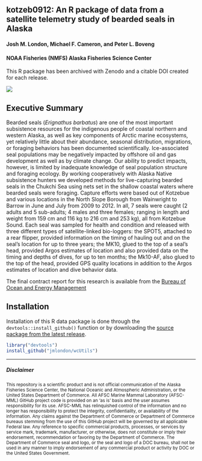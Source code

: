 kotzeb0912: An R package of data from a satellite telemetry study of bearded seals in Alaska
--------------------------------------------------------------------------------------------

#### Josh M. London, Michael F. Cameron, and Peter L. Boveng

#### NOAA Fisheries (NMFS) Alaska Fisheries Science Center

This R package has been archived with Zenodo and a citable DOI created for each release.

<a href="https://zenodo.org/badge/latestdoi/22898/jmlondon/kotzeb0912"><img src="https://zenodo.org/badge/22898/jmlondon/kotzeb0912.svg"></a>

Executive Summary
-----------------

Bearded seals (*Erignathus barbatus*) are one of the most important subsistence resources for the indigenous people of coastal northern and western Alaska, as well as key components of Arctic marine ecosystems, yet relatively little about their abundance, seasonal distribution, migrations, or foraging behaviors has been documented scientifically. Ice-associated seal populations may be negatively impacted by offshore oil and gas development as well as by climate change. Our ability to predict impacts, however, is limited by inadequate knowledge of seal population structure and foraging ecology. By working cooperatively with Alaska Native subsistence hunters we developed methods for live-capturing bearded seals in the Chukchi Sea using nets set in the shallow coastal waters where bearded seals were foraging. Capture efforts were based out of Kotzebue and various locations in the North Slope Borough from Wainwright to Barrow in June and July from 2009 to 2012. In all, 7 seals were caught (2 adults and 5 sub-adults; 4 males and three females; ranging in length and weight from 159 cm and 116 kg to 216 cm and 253 kg), all from Kotzebue Sound. Each seal was sampled for health and condition and released with three different types of satellite-linked bio-loggers: the SPOT5, attached to a rear flipper, provided information on the timing of hauling out and on the seal’s location for up to three years; the MK10, glued to the top of a seal’s head, provided Argos estimates of location and also provided data on the timing and depths of dives, for up to ten months; the Mk10-AF, also glued to the top of the head, provided GPS quality locations in addition to the Argos estimates of location and dive behavior data.

The final contract report for this research is available from the [Bureau of Ocean and Energy Management](http://www.boem.gov/BOEM-Newsroom/Library/Publications/2013/BOEM_2013_001150_pdf.aspx)

Installation
------------

Installation of this R data package is done through the `devtools::install_github()` function or by downloading the [source package from the latest release](https://github.com/jmlondon/kotzeb0912/releases).

``` r
library("devtools")
install_github("jmlondon/wcUtils")
```

------------------------------------------------------------------------

##### Disclaimer

<sub>This repository is a scientific product and is not official communication of the Alaska Fisheries Science Center, the National Oceanic and Atmospheric Administration, or the United States Department of Commerce. All AFSC Marine Mammal Laboratory (AFSC-MML) GitHub project code is provided on an ‘as is’ basis and the user assumes responsibility for its use. AFSC-MML has relinquished control of the information and no longer has responsibility to protect the integrity, confidentiality, or availability of the information. Any claims against the Department of Commerce or Department of Commerce bureaus stemming from the use of this GitHub project will be governed by all applicable Federal law. Any reference to specific commercial products, processes, or services by service mark, trademark, manufacturer, or otherwise, does not constitute or imply their endorsement, recommendation or favoring by the Department of Commerce. The Department of Commerce seal and logo, or the seal and logo of a DOC bureau, shall not be used in any manner to imply endorsement of any commercial product or activity by DOC or the United States Government.</sub>
